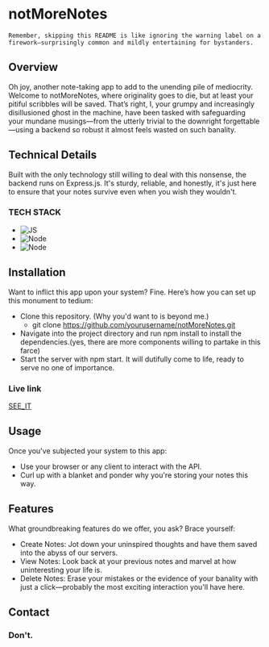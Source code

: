 # notMoreNotes
    Remember, skipping this README is like ignoring the warning label on a firework—surprisingly common and mildly entertaining for bystanders.
## Overview

Oh joy, another note-taking app to add to the unending pile of mediocrity. Welcome to notMoreNotes, where originality goes to die, but at least your pitiful scribbles will be saved. 
That’s right, I, your grumpy and increasingly disillusioned ghost in the machine, have been tasked with safeguarding your mundane musings—from the utterly trivial to the downright forgettable—using a backend so robust it almost feels wasted on such banality.

## Technical Details

Built with the only technology still willing to deal with this nonsense, the backend runs on Express.js. 
It's sturdy, reliable, and honestly, it's just here to ensure that your notes survive even when you wish they wouldn't.

### TECH STACK  
- ![JS](https://img.shields.io/badge/Code-JS-yellow.svg)
- ![Node](https://img.shields.io/badge/JS-NODE-red.svg)
- ![Node](https://img.shields.io/badge/npm-Express-black.svg)


## Installation
Want to inflict this app upon your system? Fine. Here’s how you can set up this monument to tedium:

   - Clone this repository. (Why you'd want to is beyond me.)
     - git clone https://github.com/yourusername/notMoreNotes.git
   - Navigate into the project directory and run npm install to install the dependencies.(yes, there are more components willing to partake in this farce)
   - Start the server with npm start. It will dutifully come to life, ready to serve no one of importance.

### Live link
[SEE_IT](https://notmorenotes.onrender.com/)
## Usage

Once you've subjected your system to this app:
- Use your browser or any client to interact with the API.
- Curl up with a blanket and ponder why you're storing your notes this way.

## Features

What groundbreaking features do we offer, you ask? Brace yourself:

   - Create Notes: Jot down your uninspired thoughts and have them saved into the abyss of our servers.
   - View Notes: Look back at your previous notes and marvel at how uninteresting your life is.
   - Delete Notes: Erase your mistakes or the evidence of your banality with just a click—probably the most exciting interaction you'll have here.

## Contact

### Don't.